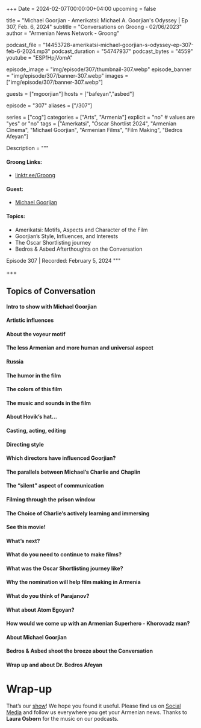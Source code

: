 +++
Date = 2024-02-07T00:00:00+04:00
upcoming = false

title = "Michael Goorjian - Amerikatsi: Michael A. Goorjian's Odyssey | Ep 307, Feb. 6, 2024"
subtitle = "Conversations on Groong - 02/06/2023"
author = "Armenian News Network - Groong"

podcast_file = "14453728-amerikatsi-michael-goorjian-s-odyssey-ep-307-feb-6-2024.mp3"
podcast_duration = "54747937"
podcast_bytes = "4559"
youtube = "ESPfHpjVomA"

episode_image = "img/episode/307/thumbnail-307.webp"
episode_banner = "img/episode/307/banner-307.webp"
images = ["img/episode/307/banner-307.webp"]

guests = ["mgoorjian"]
hosts = ["bafeyan","asbed"]

episode = "307"
aliases = ["/307"]

series = ["cog"]
categories = ["Arts", "Armenia"]
explicit = "no" # values are "yes" or "no"
tags = ["Amerkatsi", "Oscar Shortlist 2024", "Armenian Cinema", "Michael Goorjian", "Armenian Films", "Film Making", "Bedros Afeyan"]

Description = """

#### Groong Links:
* [linktr.ee/Groong](https://linktr.ee/groong)

#### Guest:
* [Michael Goorjian](/guest/mgoorjian)

#### Topics:
* Amerikatsi: Motifs, Aspects and Character of the Film
* Goorjian’s Style, Influences, and Interests
* The Oscar Shortlisting journey
* Bedros & Asbed Afterthoughts on the Conversation

Episode 307 | Recorded: February 5, 2024
"""

+++

## Topics of Conversation

#### Intro to show with Michael Goorjian
#### Artistic influences
#### About the voyeur motif
#### The less Armenian and more human and universal aspect
#### Russia
#### The humor in the film
#### The colors of this film
#### The music and sounds in the film
#### About Hovik’s hat…
#### Casting, acting, editing
#### Directing style
#### Which directors have influenced Goorjian?
#### The parallels between Michael’s Charlie and Chaplin
#### The “silent” aspect of communication
#### Filming through the prison window
#### The Choice of Charlie’s actively learning and immersing
#### See this movie!
#### What’s next?
#### What do you need to continue to make films?
#### What was the Oscar Shortlisting journey like?
#### Why the nomination will help film making in Armenia
#### What do you think of Parajanov?
#### What about Atom Egoyan?
#### How would we come up with an Armenian Superhero - Khorovadz man?
#### About Michael Goorjian
#### Bedros & Asbed shoot the breeze about the Conversation
#### Wrap up and about Dr. Bedros Afeyan


# Wrap-up

That’s our [show](https://podcasts.groong.org/)! We hope you found it useful. Please find us on [Social Media](https://lintr.ee/groong) and follow us everywhere you get your Armenian news.
Thanks to **Laura Osborn** for the music on our podcasts.
